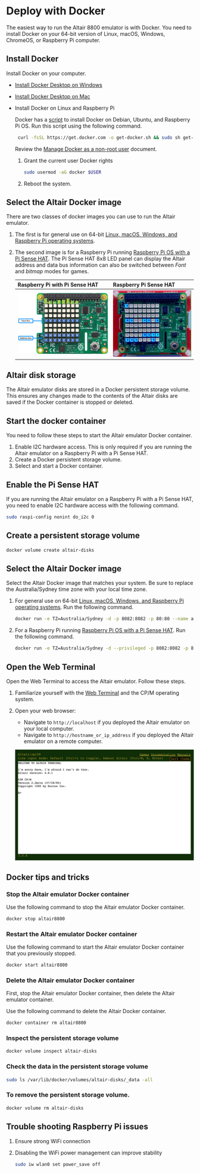 # Deploy with Docker

The easiest way to run the Altair 8800 emulator is with Docker. You need to install Docker on your 64-bit version of Linux, macOS, Windows, ChromeOS, or Raspberry Pi computer.

## Install Docker

Install Docker on your computer.

- [Install Docker Desktop on Windows](https://docs.docker.com/desktop/windows/install/)
- [Install Docker Desktop on Mac](https://docs.docker.com/desktop/mac/install/)

- Install Docker on Linux and Raspberry Pi

    Docker has a [script](https://docs.docker.com/engine/install/debian/) to install Docker on Debian, Ubuntu, and Raspberry Pi OS. Run this script using the following command.

    ```bash
     curl -fsSL https://get.docker.com -o get-docker.sh && sudo sh get-docker.sh
    ```

    Review the [Manage Docker as a non-root user](https://docs.docker.com/engine/install/linux-postinstall/#manage-docker-as-a-non-root-user) document.

    1. Grant the current user Docker rights

        ```bash
        sudo usermod -aG docker $USER
        ```

    1. Reboot the system.

## Select the Altair Docker image

There are two classes of docker images you can use to run the Altair emulator.

1. The first is for general use on 64-bit [Linux, macOS, Windows, and Raspberry Pi operating systems](#general-linux-macos-windows-and-raspberry-pi-users).
2. The second image is for a Raspberry Pi running [Raspberry Pi OS with a Pi Sense HAT](#raspberry-pi-with-pi-sense-hat-users). The Pi Sense HAT 8x8 LED panel can display the Altair address and data bus information can also be switched between *Font* and *bitmap* modes for games.

    | Raspberry Pi with Pi Sense HAT  | Raspberry Pi Sense HAT |
    |--|--|
    | ![The image shows the address and data bus LEDs](img/raspberry_pi_sense_hat_map.png) | ![The gif shows the address and data bus LEDs in action](img/raspberry_pi_sense_hat.gif) |

## Altair disk storage

The Altair emulator disks are stored in a Docker persistent storage volume. This ensures any changes made to the contents of the Altair disks are saved if the Docker container is stopped or deleted.

## Start the docker container

You need to follow these steps to start the Altair emulator Docker container.


1. Enable I2C hardware access. This is only required if you are running the Altair emulator on a Raspberry Pi with a Pi Sense HAT.
1. Create a Docker persistent storage volume.
1. Select and start a Docker container.

## Enable the Pi Sense HAT

If you are running the Altair emulator on a Raspberry Pi with a Pi Sense HAT, you need to enable I2C hardware access with the following command.

```bash
sudo raspi-config nonint do_i2c 0
```

## Create a persistent storage volume

```bash
docker volume create altair-disks
```

## Select the Altair Docker image

Select the Altair Docker image that matches your system. Be sure to replace the Australia/Sydney time zone with your local time zone.

1. For general use on 64-bit [Linux, macOS, Windows, and Raspberry Pi operating systems](#general-linux-macos-windows-and-raspberry-pi-users). Run the following command.

    ```bash
    docker run -e TZ=Australia/Sydney -d -p 8082:8082 -p 80:80 --name altair8800 -v altair-disks:/Altairdocker/AltairHL_emulator/Disks --rm glovebox/altair8800:latest
    ```

1. For a Raspberry Pi running [Raspberry Pi OS with a Pi Sense HAT](#raspberry-pi-with-pi-sense-hat-users). Run the following command.

    ```bash
    docker run -e TZ=Australia/Sydney -d --privileged -p 8082:8082 -p 80:80 --name altair8800 -v altair-disks:/Altairdocker/AltairHL_emulator/Disks --rm glovebox/altair8800-pisense:latest
    ```

## Open the Web Terminal

Open the Web Terminal to access the Altair emulator. Follow these steps.

1. Familiarize yourself with the [Web Terminal](../20-fundamentals/25-Web-Terminal.md) and the CP/M operating system.
2. Open your web browser:
    * Navigate to `http://localhost` if you deployed the Altair emulator on your local computer.
    * Navigate to `http://hostname_or_ip_address` if you deployed the Altair emulator on a remote computer.

    ![The following image is of the web terminal command prompt](../20-fundamentals/img/web_terminal_intro.png)


## Docker tips and tricks

### Stop the Altair emulator Docker container

Use the following command to stop the Altair emulator Docker container.

```bash
docker stop altair8800
```

### Restart the Altair emulator Docker container

Use the following command to start the Altair emulator Docker container that you previously stopped.

```bash
docker start altair8800
```

### Delete the Altair emulator Docker container

First, stop the Altair emulator Docker container, then delete the Altair emulator container.

Use the following command to delete the Altair Docker container.

```bash
docker container rm altair8800
```

### Inspect the persistent storage volume

```bash
docker volume inspect altair-disks
```

### Check the data in the persistent storage volume

```bash
sudo ls /var/lib/docker/volumes/altair-disks/_data -all
```

### To remove the persistent storage volume.

```bash
docker volume rm altair-disks
```

## Trouble shooting Raspberry Pi issues

1. Ensure strong WiFi connection
1. Disabling the WiFi power management can improve stability

    ```bash
    sudo iw wlan0 set power_save off
    ```